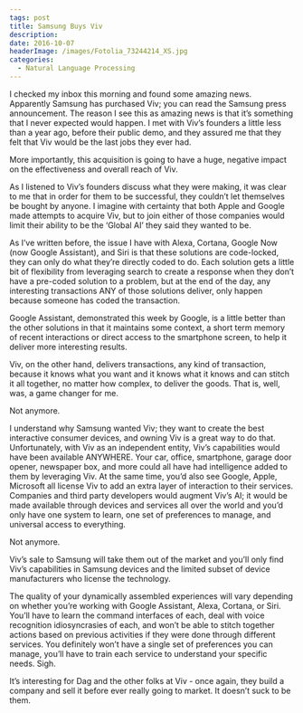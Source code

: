 ```yaml
---
tags: post
title: Samsung Buys Viv
description: 
date: 2016-10-07
headerImage: /images/Fotolia_73244214_XS.jpg
categories:
  - Natural Language Processing
---
```


I checked my inbox this morning and found some amazing news. Apparently Samsung has purchased Viv; you can read the Samsung press announcement. The reason I see this as amazing news is that it’s something that I never expected would happen. I met with Viv’s founders a little less than a year ago, before their public demo, and they assured me that they felt that Viv would be the last jobs they ever had.

More importantly, this acquisition is going to have a huge, negative impact on the effectiveness and overall reach of Viv.

As I listened to Viv’s founders discuss what they were making, it was clear to me that in order for them to be successful, they couldn’t let themselves be bought by anyone. I imagine with certainty that both Apple and Google made attempts to acquire Viv, but to join either of those companies would limit their ability to be the ‘Global AI’ they said they wanted to be.

As I’ve written before, the issue I have with Alexa, Cortana, Google Now (now Google Assistant), and Siri is that these solutions are code-locked, they can only do what they’re directly coded to do. Each solution gets a little bit of flexibility from leveraging search to create a response when they don’t have a pre-coded solution to a problem, but at the end of the day, any interesting transactions ANY of those solutions deliver, only happen because someone has coded the transaction.

Google Assistant, demonstrated this week by Google, is a little better than the other solutions in that it maintains some context, a short term memory of recent interactions or direct access to the smartphone screen, to help it deliver more interesting results.

Viv, on the other hand, delivers transactions, any kind of transaction, because it knows what you want and it knows what it knows and can stitch it all together, no matter how complex, to deliver the goods. That is, well, was, a game changer for me.

Not anymore.

I understand why Samsung wanted Viv; they want to create the best interactive consumer devices, and owning Viv is a great way to do that. Unfortunately, with Viv as an independent entity, Viv’s capabilities would have been available ANYWHERE. Your car, office, smartphone, garage door opener, newspaper box, and more could all have had intelligence added to them by leveraging Viv. At the same time, you’d also see Google, Apple, Microsoft all license Viv to add an extra layer of interaction to their services. Companies and third party developers would augment Viv’s AI; it would be made available through devices and services all over the world and you’d only have one system to learn, one set of preferences to manage, and universal access to everything.

Not anymore.

Viv’s sale to Samsung will take them out of the market and you’ll only find Viv’s capabilities in Samsung devices and the limited subset of device manufacturers who license the technology.

The quality of your dynamically assembled experiences will vary depending on whether you’re working with Google Assistant, Alexa, Cortana, or Siri. You’ll have to learn the command interfaces of each, deal with voice recognition idiosyncrasies of each, and won’t be able to stitch together actions based on previous activities if they were done through different services. You definitely won’t have a single set of preferences you can manage, you’ll have to train each service to understand your specific needs. Sigh.

It’s interesting for Dag and the other folks at Viv - once again, they build a company and sell it before ever really going to market. It doesn’t suck to be them.